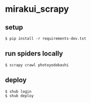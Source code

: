 # mirakui_scrapy

## setup
```
$ pip install -r requirements-dev.txt
```

## run spiders locally
```
$ scrapy crawl photoyodobashi
```

## deploy
```
$ shub login
$ shub deploy
```
